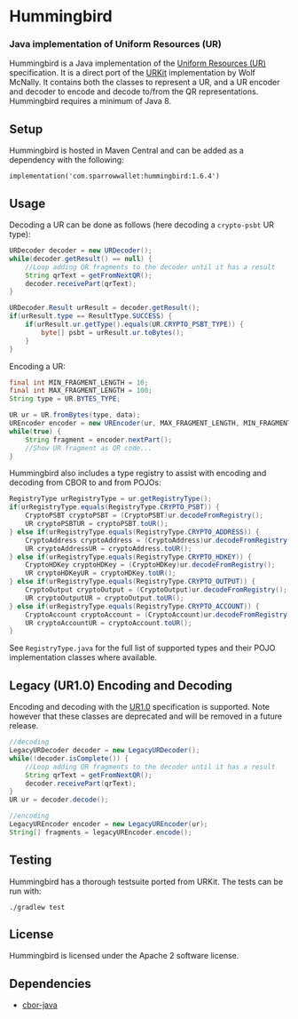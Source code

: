 # Hummingbird

### Java implementation of Uniform Resources (UR)

Hummingbird is a Java implementation of the [Uniform Resources (UR)](https://github.com/BlockchainCommons/Research/blob/master/papers/bcr-2020-005-ur.md) specification.
It is a direct port of the [URKit](https://github.com/BlockchainCommons/URKit) implementation by Wolf McNally. 
It contains both the classes to represent a UR, and a UR encoder and decoder to encode and decode to/from the QR representations.
Hummingbird requires a minimum of Java 8. 

## Setup

Hummingbird is hosted in Maven Central and can be added as a dependency with the following:

```
implementation('com.sparrowwallet:hummingbird:1.6.4')
```

## Usage

Decoding a UR can be done as follows (here decoding a ``crypto-psbt`` UR type):

```java
URDecoder decoder = new URDecoder();
while(decoder.getResult() == null) {
    //Loop adding QR fragments to the decoder until it has a result
    String qrText = getFromNextQR();
    decoder.receivePart(qrText);
}

URDecoder.Result urResult = decoder.getResult();
if(urResult.type == ResultType.SUCCESS) {
    if(urResult.ur.getType().equals(UR.CRYPTO_PSBT_TYPE)) {
        byte[] psbt = urResult.ur.toBytes();       
    }
}
```

Encoding a UR:

```java
final int MIN_FRAGMENT_LENGTH = 10;
final int MAX_FRAGMENT_LENGTH = 100;
String type = UR.BYTES_TYPE;

UR ur = UR.fromBytes(type, data);
UREncoder encoder = new UREncoder(ur, MAX_FRAGMENT_LENGTH, MIN_FRAGMENT_LENGTH, 0);
while(true) {
    String fragment = encoder.nextPart();
    //Show UR fragment as QR code...
}
```

Hummingbird also includes a type registry to assist with encoding and decoding from CBOR to and from POJOs:

```java
RegistryType urRegistryType = ur.getRegistryType();
if(urRegistryType.equals(RegistryType.CRYPTO_PSBT)) {
    CryptoPSBT cryptoPSBT = (CryptoPSBT)ur.decodeFromRegistry();
    UR cryptoPSBTUR = cryptoPSBT.toUR();
} else if(urRegistryType.equals(RegistryType.CRYPTO_ADDRESS)) {
    CryptoAddress cryptoAddress = (CryptoAddress)ur.decodeFromRegistry();
    UR cryptoAddressUR = cryptoAddress.toUR();
} else if(urRegistryType.equals(RegistryType.CRYPTO_HDKEY)) {
    CryptoHDKey cryptoHDKey = (CryptoHDKey)ur.decodeFromRegistry();
    UR cryptoHDKeyUR = cryptoHDKey.toUR();
} else if(urRegistryType.equals(RegistryType.CRYPTO_OUTPUT)) {
    CryptoOutput cryptoOutput = (CryptoOutput)ur.decodeFromRegistry();
    UR cryptoOutputUR = cryptoOutput.toUR();
} else if(urRegistryType.equals(RegistryType.CRYPTO_ACCOUNT)) {
    CryptoAccount cryptoAccount = (CryptoAccount)ur.decodeFromRegistry();
    UR cryptoAccountUR = cryptoAccount.toUR();
}
```

See `RegistryType.java` for the full list of supported types and their POJO implementation classes where available. 

## Legacy (UR1.0) Encoding and Decoding

Encoding and decoding with the [UR1.0](https://github.com/CoboVault/Research/blob/master/papers/bcr-0005-ur.md) specification is supported.
Note however that these classes are deprecated and will be removed in a future release.

```java
//decoding
LegacyURDecoder decoder = new LegacyURDecoder();
while(!decoder.isComplete()) {
    //Loop adding QR fragments to the decoder until it has a result
    String qrText = getFromNextQR();
    decoder.receivePart(qrText);
}
UR ur = decoder.decode();

//encoding
LegacyUREncoder encoder = new LegacyUREncoder(ur);
String[] fragments = legacyUREncoder.encode();
```

## Testing

Hummingbird has a thorough testsuite ported from URKit. The tests can be run with:

```
./gradlew test
```

## License

Hummingbird is licensed under the Apache 2 software license.

## Dependencies

- [cbor-java](https://github.com/c-rack/cbor-java/tree/master/src/main/java/co/nstant/in/cbor)
